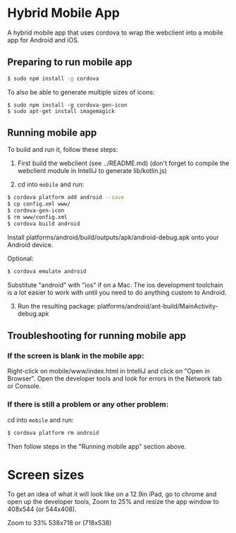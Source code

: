 Hybrid Mobile App 
=====================

A hybrid mobile app that uses cordova to wrap the webclient into a mobile app for Android and iOS.

## Preparing to run mobile app

```bash
$ sudo npm install -g cordova
```

To also be able to generate multiple sizes of icons:
```
$ sudo npm install -g cordova-gen-icon
$ sudo apt-get install imagemagick
```

## Running mobile app

To build and run it, follow these steps:

1) First build the webclient (see ../README.md) 
(don't forget to compile the webclient module in IntelliJ to generate lib/kotlin.js)

2) cd into `mobile` and run:

```bash
$ cordova platform add android --save
$ cp config.xml www/
$ cordova-gen-icon
$ rm www/config.xml
$ cordova build android
```                      
Install platforms/android/build/outputs/apk/android-debug.apk onto your Android device. 

Optional:
```bash
$ cordova emulate android
```

Substitute "android" with "ios" if on a Mac.  The ios development toolchain is a lot easier to work with until you need to do anything custom to Android.

3) Run the resulting package: platforms/android/ant-build/MainActivity-debug.apk

## Troubleshooting for running mobile app

### If the screen is blank in the mobile app:
Right-click on mobile/www/index.html in IntelliJ and click on "Open in Browser".
Open the developer tools and look for errors in the Network tab or Console.

### If there is still a problem or any other problem:
cd into `mobile` and run:
```bash
$ cordova platform rm android
```

Then follow steps in the "Running mobile app" section above. 

# Screen sizes
To get an idea of what it will look like on a 12.9in iPad, 
go to chrome and open up the developer tools,
Zoom to 25% and resize the app window to 408x544 (or 544x408).  

Zoom to 33%  538x718 or (718x538)
